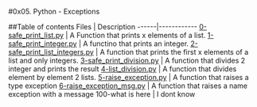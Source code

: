 #0x05. Python - Exceptions

##Table of contents
Files | Description
------|------------
[0-safe_print_list.py](./0-safe_print_list.py) | A Function that prints x elements of a list.
[1-safe_print_integer.py](./1-safe_print_integer.py) | A functino that prints an integer.
[2-safe_print_list_integers.py](./2-safe_print_integers.py) | A function that prints the first x elements of a list and only integers.
[3-safe_print_division.py](./3-safe_print_division.py) | A function that divides 2 integer and prints the result
[4-list_division.py](./4-list_division.py) | A function that divides element by element 2 lists.
[5-raise_exception.py](./5-raise_exception.py) | A function that raises a type exception
[6-raise_exception_msg.py](./6-raise_exception_msg.py) | A function that raises a name exception with a message
100-what is here  | I dont know